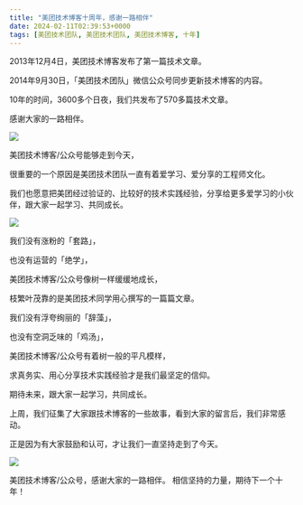 ```yaml
---
title: "美团技术博客十周年，感谢一路相伴"
date: 2024-02-11T02:39:53+0000
tags: [美团技术团队, 美团技术团队, 美团技术博客, 十年]
---
```


2013年12月4日，美团技术博客发布了第一篇技术文章。


2014年9月30日，「美团技术团队」微信公众号同步更新技术博客的内容。



10年的时间，3600多个日夜，我们共发布了570多篇技术文章。



感谢大家的一路相伴。



![](https://p0.meituan.net/travelcube/3023700b9b216bfa85558cc0ede9fc13952202.jpg)



美团技术博客/公众号能够走到今天，



很重要的一个原因是美团技术团队一直有着爱学习、爱分享的工程师文化。



我们也愿意把美团经过验证的、比较好的技术实践经验，分享给更多爱学习的小伙伴，跟大家一起学习、共同成长。



![](https://p0.meituan.net/travelcube/b581ead18bb5aed8e88fbf8724ca64a8885145.png)



我们没有涨粉的「套路」，



也没有运营的「绝学」，



美团技术博客/公众号像树一样缓缓地成长，



枝繁叶茂靠的是美团技术同学用心撰写的一篇篇文章。



我们没有浮夸绚丽的「辞藻」，



也没有空洞乏味的「鸡汤」，



美团技术博客/公众号有着树一般的平凡模样，



求真务实、用心分享技术实践经验才是我们最坚定的信仰。



期待未来，跟大家一起学习，共同成长。



上周，我们征集了大家跟技术博客的一些故事，看到大家的留言后，我们非常感动。



正是因为有大家鼓励和认可，才让我们一直坚持走到了今天。



![](https://p0.meituan.net/travelcube/31fb863e66cbaa41f1c12831cd65d616576367.png)



美团技术博客/公众号，感谢大家的一路相伴。 相信坚持的力量，期待下一个十年！





